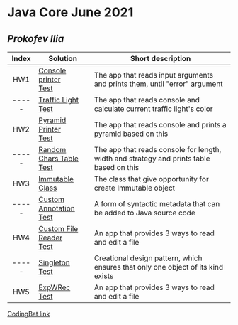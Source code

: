 # Java Core June 2021

## *Prokofev Ilia*

| Index | Solution  | Short description
| :---: | --- | --- |
| HW1 | [Console printer](https://github.com/NikolaevArtem/Java_Core_June_2021/tree/feature/IliaProkofev/src/main/java/homework_1) <br> [Test](https://github.com/NikolaevArtem/Java_Core_June_2021/tree/feature/IliaProkofev/src/test/java/homework_1/char_count) | The app that reads input arguments and prints them, until "error" argument |
|-----| [Traffic Light](https://github.com/NikolaevArtem/Java_Core_June_2021/tree/feature/IliaProkofev/src/main/java/homework_2/traffic_light) <br> [Test](https://github.com/NikolaevArtem/Java_Core_June_2021/tree/feature/IliaProkofev/src/test/java/homework_2/traffic_light) | The app that reads console and calculate current traffic light's color |
| HW2 | [Pyramid Printer](https://github.com/NikolaevArtem/Java_Core_June_2021/tree/feature/IliaProkofev/src/main/java/homework_2/pyramid_printer) <br> [Test](https://github.com/NikolaevArtem/Java_Core_June_2021/tree/feature/IliaProkofev/src/test/java/homework_2/pyramid_printer) | The app that reads console and prints a pyramid based on this  |
|-----| [Random Chars Table](https://github.com/NikolaevArtem/Java_Core_June_2021/tree/feature/IliaProkofev/src/main/java/homework_2/random_chars_table) <br> [Test](https://github.com/NikolaevArtem/Java_Core_June_2021/tree/feature/IliaProkofev/src/test/java/homework_2/random_chars_table) | The app that reads console for length, width and strategy and prints table based on this|
| HW3 | [Immutable Class](https://github.com/NikolaevArtem/Java_Core_June_2021/tree/feature/IliaProkofev/src/main/java/homework_3) | The class that give opportunity for create Immutable object|
|-----| [Custom Annotation](https://github.com/NikolaevArtem/Java_Core_June_2021/tree/feature/IliaProkofev/src/main/java/homework_4/custom_annotation) <br> [Test](https://github.com/NikolaevArtem/Java_Core_June_2021/tree/feature/IliaProkofev/src/test/java/homework_4/custom_annotation) | A form of syntactic metadata that can be added to Java source code|
| HW4 | [Custom File Reader](https://github.com/NikolaevArtem/Java_Core_June_2021/tree/feature/IliaProkofev/src/main/java/homework_4/custom_file_reader) <br> [Test](https://github.com/NikolaevArtem/Java_Core_June_2021/tree/feature/IliaProkofev/src/test/java/homework_4/custom_file_reader) | An app that provides 3 ways to read and edit a file|
|-----| [Singleton](https://github.com/NikolaevArtem/Java_Core_June_2021/tree/feature/IliaProkofev/src/main/java/homework_4/singleton) <br> [Test](https://github.com/NikolaevArtem/Java_Core_June_2021/tree/feature/IliaProkofev/src/test/java/homework_4/singleton) | Creational design pattern, which ensures that only one object of its kind exists |
| HW5 | [ExpWRec](https://github.com/NikolaevArtem/Java_Core_June_2021/tree/feature/IliaProkofev/src/main/java/homework_4/custom_file_reader) <br> [Test](https://github.com/NikolaevArtem/Java_Core_June_2021/tree/feature/IliaProkofev/src/test/java/homework_4/custom_file_reader) | An app that provides 3 ways to read and edit a file|

[CodingBat link](https://codingbat.com/done?user=slowly@live.ru&tag=8165639202)
